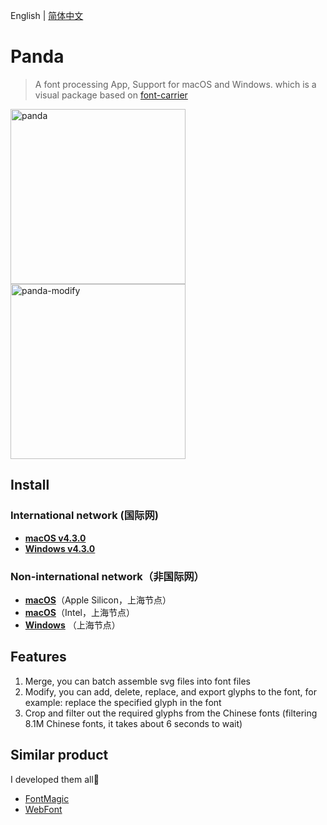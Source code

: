 English | [简体中文](./README-zh-CN.md)

# Panda

> A font processing App, Support for macOS and Windows. which is a visual package based on <a href="https://github.com/purplebamboo/font-carrier">font-carrier</a>

<img alt="panda" width="280" src="https://github.com/leibnizli/panda/assets/1193966/5abe092c-8cb1-4dc7-af4d-14beff7a9676"><img alt="panda-modify" width="280" src="https://github.com/leibnizli/panda/assets/1193966/9330149f-3faf-46ff-80d0-6096d4aadba1">

## Install

### International network (国际网)

* <a href="https://github.com/leibnizli/panda/releases">**macOS v4.3.0**</a>
* <a href="https://github.com/leibnizli/panda/releases">**Windows v4.3.0**</a>

### Non-international network（非国际网）

* <a href="https://thunkli.com/download/panda-macos">**macOS**</a>（Apple Silicon，上海节点）
* <a href="https://thunkli.com/download/panda-x86_64-macos">**macOS**</a>（Intel，上海节点）
* <a href="https://thunkli.com/download/panda-windows">**Windows**</a> （上海节点）


## Features

1. Merge, you can batch assemble svg files into font files
2. Modify, you can add, delete, replace, and export glyphs to the font, for example: replace the specified glyph in the font
3. Crop and filter out the required glyphs from the Chinese fonts (filtering 8.1M Chinese fonts, it takes about 6 seconds to wait)


## Similar product

I developed them all🤣

* <a href="https://github.com/leibnizli/FontMagic">FontMagic</a>
* <a href="https://github.com/leibnizli/WebFont">WebFont</a>




